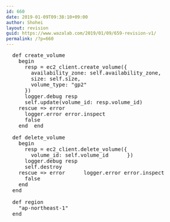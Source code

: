 ```yaml
---
id: 660
date: 2019-01-09T09:38:10+09:00
author: Shohei
layout: revision
guid: https://www.wazalab.com/2019/01/09/659-revision-v1/
permalink: /?p=660
---
```



 
<pre class="lang:ruby decode:true " >  def create_volume
    begin
      resp = ec2_client.create_volume({
        availability_zone: self.availability_zone,
        size: self.size,
        volume_type: "gp2"
      })
      logger.debug resp
      self.update(volume_id: resp.volume_id)
    rescue =&gt; error
      logger.error error.inspect
      false
    end  end

  def delete_volume
    begin
      resp = ec2_client.delete_volume({
        volume_id: self.volume_id      })
      logger.debug resp
      self.destroy
    rescue =&gt; error      logger.error error.inspect
      false
    end
  end

  def region
    "ap-northeast-1"
  end</pre> 
